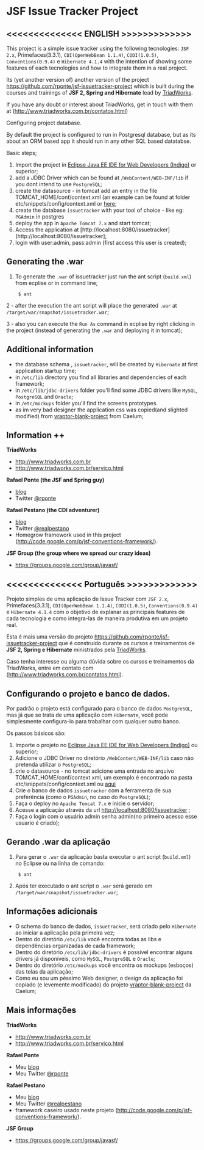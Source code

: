JSF Issue Tracker Project
=========================

<<<<<<<<<<<<<< ENGLISH  >>>>>>>>>>>>>
-------------------------------------

This project is a simple issue tracker using the following tecnologies: `JSF 2.x`, Primefaces(3.3.1), `CDI(OpenWebBean 1.1.4)`, `CODI(1.0.5)`, `Conventions(0.9.4)` e `Hibernate 4.1.4` with the intention of showing some features of each tecnologies and how to integrate them in a real project.
  
Its (yet another version of) another version of the project https://github.com/rponte/jsf-issuetracker-project which is built during the courses and trainings of **JSF 2, Spring and Hibernate** lead by [TriadWorks](http://www.triadworks.com.br).

If you have any doubt or interest about TriadWorks, get in touch with them at (http://www.triadworks.com.br/contatos.html) 

Configuring project database.

By default the project is configured to run in Postgresql database, but as its about an ORM based app it should run in any other SQL based datatabse. 

Basic steps;

1. Import the project in [Eclipse Java EE IDE for Web Developers (Indigo)](http://www.eclipse.org/downloads/) or superior;  
2. add a JDBC Driver which can be found at `/WebContent/WEB-INF/lib` if you dont intend to use `PostgreSQL`;
3. create the datasource - in tomcat add an entry in the file TOMCAT_HOME/conf/context.xml (an example can be found at folder etc/snippets/config/context.xml or [here](https://github.com/rmpestano/conventions-issuetracker/blob/master/etc/snippets/config/context.xml);
4. create the database `issuetracker` with your tool of choice - like eg: `PGAdmin` in postgres
5. deploy the app in `Apache Tomcat 7.x` and start tomcat;
6. Access the application at [http://localhost:8080/issuetracker](http://localhost:8080/issuetracker];
7. login with user:admin, pass:admin (first access this user is created);

Generating the .war
------------------------
1. To generate the `.war` of issuetracker just run the ant script (`build.xml`) from ecplise or in command line;

		$ ant

2 - after the execution the ant script will place the generated `.war` at `/target/war/snapshot/issuetracker.war`;

3 - also you can execute the `Run As` command in ecplise by right clicking in the project (instead of generating the `.war` and deploying it in tomcat);

Additional information
------------------------

* the database schema , `issuetracker`, will be created by `Hibernate` at first application startup time; 
* in `/etc/lib` directory you find all libraries and dependencies of each framework;
* in `/etc/lib/jdbc-drivers` folder you'll find some JDBC drivers like `MySQL`, `PostgreSQL` and `Oracle`;
* in `/etc/mockups` folder you'll find the screens prototypes.
* as im very bad designer the application css was copied(and slighted modified) from [vraptor-blank-project](http://vraptor.caelum.com.br/en) from Caelum; 

Information ++
----------------

**TriadWorks**
- http://www.triadworks.com.br
- http://www.triadworks.com.br/servico.html

**Rafael Ponte (the JSF and Spring guy)**
- [blog](http://www.rponte.com.br)
- Twitter [@rponte](http://twitter.com/#!/rponte)

**Rafael Pestano (the CDI adventurer)**
- [blog](http://rpestano.wordpress.com/)
- Twitter [@realpestano](http://twitter.com/#!/realpestano)
- Homegrow framework used in this project (http://code.google.com/p/jsf-conventions-framework/).

**JSF Group (the group where we spread our crazy ideas)**
- https://groups.google.com/group/javasf/


<<<<<<<<<<<<<< Português  >>>>>>>>>>>>>
---------------------------------------

Projeto simples de uma aplicação de Issue Tracker com `JSF 2.x`, Primefaces(3.3.1), `CDI(OpenWebBean 1.1.4)`, `CODI(1.0.5)`, `Conventions(0.9.4)` e `Hibernate 4.1.4` com o objetivo de explanar as principais features de cada tecnologia e como integra-las de maneira produtiva em um projeto real. 

Esta é mais uma versão do projeto https://github.com/rponte/jsf-issuetracker-project que é construído durante os cursos e treinamentos de **JSF 2, Spring e Hibernate** ministrados pela [TriadWorks](http://www.triadworks.com.br).

Caso tenha interesse ou alguma dúvida sobre os cursos e treinamentos da TriadWorks, entre em contato com (http://www.triadworks.com.br/contatos.html).

Configurando o projeto e banco de dados.
----------------------------------------

Por padrão o projeto está configurado para o banco de dados `PostgreSQL`, mas já que se trata de uma aplicação com `Hibernate`, você pode simplesmente configura-lo para trabalhar com qualquer outro banco.

Os passos básicos são:

1. Importe o projeto no [Eclipse Java EE IDE for Web Developers (Indigo)](http://www.eclipse.org/downloads/) ou superior; 
2. Adicione o JDBC Driver no diretório `/WebContent/WEB-INF/lib` caso não pretenda utilizar o `PostgreSQL`;
3. crie o datasource - no tomcat adicione uma entrada no arquivo TOMCAT_HOME/conf/context.xml, um exemplo é encontrado na pasta etc/snippets/config/context.xml ou [aqui](https://github.com/rmpestano/conventions-issuetracker/blob/master/etc/snippets/config/context.xml) 
4. Crie o banco de dados `issuetracker` com a ferramenta de sua preferência (como o `PGAdmin`, no caso do `PostgreSQL`);
5. Faça o deploy no `Apache Tomcat 7.x` e inicie o servidor;
6. Acesse a aplicação através da url [http://localhost:8080/issuetracker](http://localhost:8080/issuetracker) ;
7. Faça o login com o usuário admin senha admin(no primeiro acesso esse usuario é criado);

Gerando .war da aplicação
------------------------
1. Para gerar o `.war` da aplicação basta executar o ant script (`build.xml`) no Eclipse ou na linha de comando:

		$ ant

2. Após ter executado o ant script o `.war` será gerado em `/target/war/snapshot/issuetracker.war`;

Informações adicionais
------------------------

* O schema do banco de dados, `issuetracker`, será criado pelo `Hibernate` ao iniciar a aplicação pela primeira vez;
* Dentro do diretório `/etc/lib` você encontra todas as libs e dependências organizadas de cada framework;
* Dentro do diretório `/etc/lib/jdbc-drivers` é possível encontrar alguns drivers já disponíveis, como `MySQL`, `PostgreSQL` e `Oracle`;
* Dentro do diretório `/etc/mockups` você encontra os mockups (esboços) das telas da aplicação;
* Como eu sou um péssimo Web designer, o design da aplicação foi copiado (e levemente modificado) do projeto [vraptor-blank-project](http://vraptor.caelum.com.br/en) da Caelum;

Mais informações
----------------

**TriadWorks**
- http://www.triadworks.com.br
- http://www.triadworks.com.br/servico.html

**Rafael Ponte**
- Meu [blog](http://www.rponte.com.br)
- Meu Twitter [@rponte](http://twitter.com/#!/rponte)

**Rafael Pestano**
- Meu [blog](http://rpestano.wordpress.com/)
- Meu Twitter [@realpestano](http://twitter.com/#!/realpestano)
- framework caseiro usado neste projeto (http://code.google.com/p/jsf-conventions-framework/).


**JSF Group**
- https://groups.google.com/group/javasf/


